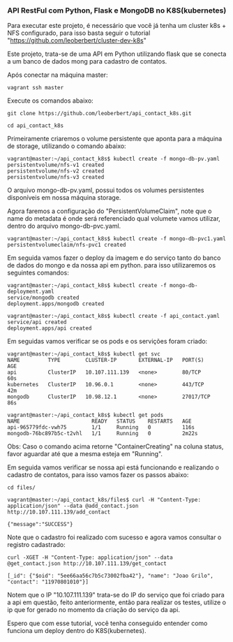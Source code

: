 ### API RestFul com Python, Flask e MongoDB no K8S(kubernetes) ###

Para executar este projeto, é necessário que você já tenha um cluster k8s + NFS configurado, para isso basta seguir o tutorial "https://github.com/leoberbert/cluster-dev-k8s"

Este projeto, trata-se de uma API em Python utilizando flask que se conecta a um banco de dados mong para cadastro de contatos.

Após conectar na máquina master:
``` 
vagrant ssh master
```
Execute os comandos abaixo:

```
git clone https://github.com/leoberbert/api_contact_k8s.git

cd api_contact_k8s

```
Primeiramente criaremos o volume persistente que aponta para a máquina de storage, utilizando o comando abaixo:

```
vagrant@master:~/api_contact_k8s$ kubectl create -f mongo-db-pv.yaml
persistentvolume/nfs-v1 created
persistentvolume/nfs-v2 created
persistentvolume/nfs-v3 created

```
O arquivo mongo-db-pv.yaml, possui todos os volumes persistentes disponíveis em nossa máquina storage.

Agora faremos a configuração do "PersistentVolumeClaim", note que o name do metadata é onde será referenciado qual volumete vamos utilizar, dentro do arquivo mongo-db-pvc.yaml.

```
vagrant@master:~/api_contact_k8s$ kubectl create -f mongo-db-pvc1.yaml
persistentvolumeclaim/nfs-pvc1 created

```
Em seguida vamos fazer o deploy da imagem e do serviço tanto do banco de dados do mongo e da nossa api em python. para isso utilizaremos os seguintes comandos:

```
vagrant@master:~/api_contact_k8s$ kubectl create -f mongo-db-deployment.yaml
service/mongodb created
deployment.apps/mongodb created

vagrant@master:~/api_contact_k8s$ kubectl create -f api_contact.yaml
service/api created
deployment.apps/api created

```
Em seguidas vamos verificar se os pods e os servições foram criado:

```
vagrant@master:~/api_contact_k8s$ kubectl get svc
NAME         TYPE        CLUSTER-IP       EXTERNAL-IP   PORT(S)     AGE
api          ClusterIP   10.107.111.139   <none>        80/TCP      60s
kubernetes   ClusterIP   10.96.0.1        <none>        443/TCP     42m
mongodb      ClusterIP   10.98.12.1       <none>        27017/TCP   86s

vagrant@master:~/api_contact_k8s$ kubectl get pods
NAME                       READY   STATUS    RESTARTS   AGE
api-965779fdc-vwh75        1/1     Running   0          116s
mongodb-76bc897b5c-t2vhl   1/1     Running   0          2m22s

```
Obs: Caso o comando acima retorne "ContainerCreating" na coluna status, favor aguardar até que a mesma esteja em "Running".

Em seguida vamos verificar se nossa api está funcionando e realizando o cadastro de contatos, para isso vamos fazer os passos abaixo:

```
cd files/

vagrant@master:~/api_contact_k8s/files$ curl -H "Content-Type: application/json" --data @add_contact.json http://10.107.111.139/add_contact

{"message":"SUCCESS"}

```
Note que o cadastro foi realizado com sucesso e agora vamos consultar o registro cadastrado:

```
curl -XGET -H "Content-Type: application/json" --data @get_contact.json http://10.107.111.139/get_contact

[_id": {"$oid": "5ee66aa56c7b5c73002fba42"}, "name": "Joao Grilo", "contact": "11970801010"}]

```
Notem que o IP "10.107.111.139" trata-se do IP do serviço que foi criado para a api em questão, feito anteriormente, então para realizar os testes, utilize o ip que for gerado no momento da criação do serviço da api.

Espero que com esse tutorial, você tenha conseguido entender como funciona um deploy dentro do K8S(kubernetes).
